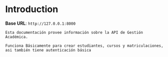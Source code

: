 # Introduction



<aside>
    <strong>Base URL</strong>: <code>http://127.0.0.1:8000</code>
</aside>

    Esta documentación provee información sobre la API de Gestión Académica.

    Funciona Básicamente para crear estudiantes, cursos y matriculaciones, asi también tiene autenticación básica

